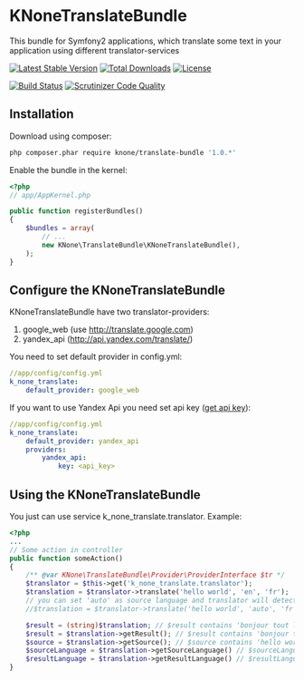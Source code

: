 KNoneTranslateBundle
============
This bundle for Symfony2 applications, which translate some text in your application using different translator-services

[![Latest Stable Version](https://poser.pugx.org/knone/translate-bundle/v/stable.svg)](https://packagist.org/packages/knone/translate-bundle) [![Total Downloads](https://poser.pugx.org/knone/translate-bundle/downloads.svg)](https://packagist.org/packages/knone/translate-bundle) [![License](https://poser.pugx.org/knone/translate-bundle/license.svg)](https://packagist.org/packages/knone/translate-bundle)

[![Build Status](https://travis-ci.org/KNone/TranslateBundle.svg)](https://travis-ci.org/KNone/TranslateBundle) [![Scrutinizer Code Quality](https://scrutinizer-ci.com/g/KNone/TranslateBundle/badges/quality-score.png?b=master)](https://scrutinizer-ci.com/g/KNone/TranslateBundle/?branch=master)

Installation
-----------
Download using composer:

``` bash
php composer.phar require knone/translate-bundle '1.0.*'
```

Enable the bundle in the kernel:

``` php
<?php
// app/AppKernel.php

public function registerBundles()
{
    $bundles = array(
        // ...
        new KNone\TranslateBundle\KNoneTranslateBundle(),
    );
}
```

Configure the KNoneTranslateBundle
--------
KNoneTranslateBundle have two translator-providers:

1. google_web (use http://translate.google.com)
2. yandex_api (http://api.yandex.com/translate/)

You need to set default provider in config.yml:

``` yml
//app/config/config.yml
k_none_translate:
    default_provider: google_web
```

If you want to use Yandex Api you need set api key ([get api key](http://api.yandex.com/key/form.xml?service=trnsl)):

``` yml
//app/config/config.yml
k_none_translate:
    default_provider: yandex_api
    providers:
        yandex_api:
            key: <api_key>
```

Using the KNoneTranslateBundle
----------

You just can use service k_none_translate.translator.
Example:

``` php
<?php
...
// Some action in controller
public function someAction()
{
    /** @var KNone\TranslateBundle\Provider\ProviderInterface $tr */
    $translator = $this->get('k_none_translate.translator');
    $translation = $translator->translate('hello world', 'en', 'fr');
    // you can set 'auto' as source language and translator will detect it
    //$translation = $translator->translate('hello world', 'auto', 'fr');

    $result = (string)$translation; // $result contains 'bonjour tout le monde'
    $result = $translation->getResult(); // $result contains 'bonjour tout le monde'
    $source = $translation->getSource(); // $source contains 'hello world'
    $sourceLanguage = $translation->getSourceLanguage() // $sourceLanguage contains 'en'
    $resultLanguage = $translation->getResultLanguage() // $resultLanguage contains 'fr'
}
```

